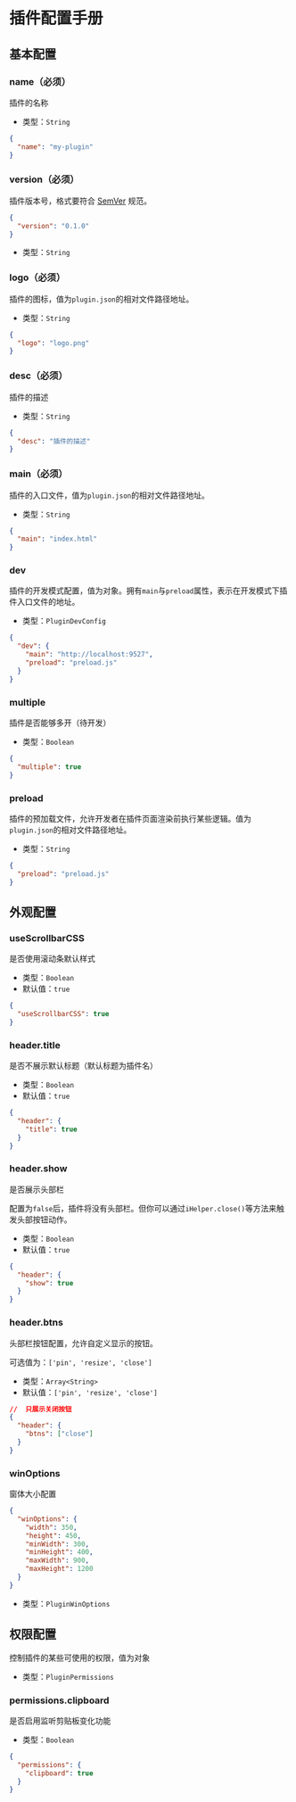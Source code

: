 # 插件配置手册

##  基本配置

### name（必须）

插件的名称

* 类型：`String`

```json
{
  "name": "my-plugin"
}
```

### version（必须）

插件版本号，格式要符合 [SemVer](https://github.com/FridaS/blog/issues/13) 规范。

```json
{
  "version": "0.1.0"
}
```

* 类型：`String`

### logo（必须）

插件的图标，值为`plugin.json`的相对文件路径地址。

* 类型：`String`

```json
{
  "logo": "logo.png"
}
```

### desc（必须）

插件的描述

* 类型：`String`

```json
{
  "desc": "插件的描述"
}
```

### main（必须）

插件的入口文件，值为`plugin.json`的相对文件路径地址。

* 类型：`String`

```json
{
  "main": "index.html"
}
```

###  dev

插件的开发模式配置，值为对象。拥有`main`与`preload`属性，表示在开发模式下插件入口文件的地址。

* 类型：`PluginDevConfig`

```json
{
  "dev": {
    "main": "http://localhost:9527",
    "preload": "preload.js"
  }
}
```

###  multiple

插件是否能够多开（待开发）

* 类型：`Boolean`

```json
{
  "multiple": true
}
```

###  preload

插件的预加载文件，允许开发者在插件页面渲染前执行某些逻辑。值为`plugin.json`的相对文件路径地址。

* 类型：`String`

```json
{
  "preload": "preload.js"
}
```

##  外观配置

### useScrollbarCSS

是否使用滚动条默认样式

* 类型：`Boolean`
* 默认值：`true`

```json
{
  "useScrollbarCSS": true
}
```

### header.title

是否不展示默认标题（默认标题为插件名）

* 类型：`Boolean`
* 默认值：`true`

```json
{
  "header": {
    "title": true
  }
}
```

### header.show

是否展示头部栏

配置为`false`后，插件将没有头部栏。但你可以通过`iHelper.close()`等方法来触发头部按钮动作。

* 类型：`Boolean`
* 默认值：`true`

```json
{
  "header": {
    "show": true
  }
}
```

### header.btns

头部栏按钮配置，允许自定义显示的按钮。

可选值为：`['pin', 'resize', 'close']`

* 类型：`Array<String>`
* 默认值：`['pin', 'resize', 'close']`

```json
//  只展示关闭按钮
{
  "header": {
    "btns": ["close"]
  }
}
```

### winOptions

窗体大小配置

```json
{
  "winOptions": {
    "width": 350,
    "height": 450,
    "minWidth": 300,
    "minHeight": 400,
    "maxWidth": 900,
    "maxHeight": 1200
  }
}
```

* 类型：`PluginWinOptions`

## 权限配置

控制插件的某些可使用的权限，值为对象

* 类型：`PluginPermissions`

### permissions.clipboard

是否启用监听剪贴板变化功能

* 类型：`Boolean`

```json
{
  "permissions": {
    "clipboard": true
  }
}
```
